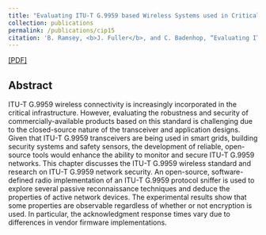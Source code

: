 ```yaml
---
title: "Evaluating ITU-T G.9959 based Wireless Systems used in Critical Infrastructure"
collection: publications
permalink: /publications/cip15
citation: 'B. Ramsey, <b>J. Fuller</b>, and C. Badenhop, “Evaluating ITU-T G.9959 based Wireless Systems used in Critical Infrastructure," <i>Critical Infrastructure Protection IX</i>, S. Shenoi and M. Rice, Eds, Heidelberg, Germany: Springer, 466, pp. 209-227, 2015.'
---
```

[[PDF]](https://fullerj.github.io/files/cip15.pdf)


## Abstract
ITU-T G.9959 wireless connectivity is increasingly incorporated in the critical infrastructure. However, evaluating the robustness and security of commercially-available products based on this standard is challenging due to the closed-source nature of the transceiver and application designs. Given that ITU-T G.9959 transceivers are being used in smart grids, building security systems and safety sensors, the development of reliable, open-source tools would enhance the ability to monitor and secure ITU-T G.9959 networks. This chapter discusses the ITU-T G.9959 wireless standard and research on ITU-T G.9959 network security. An open-source, software-defined radio implementation of an ITU-T G.9959 protocol sniffer is used to explore several passive reconnaissance techniques and deduce the properties of active network devices. The experimental results show that some properties are observable regardless of whether or not encryption is used. In particular, the acknowledgment response times vary due to differences in vendor firmware implementations.
